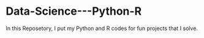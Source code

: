 # Data-Science---Python-R
In this Reposetory, I put my Python and R codes for fun projects that I solve.
